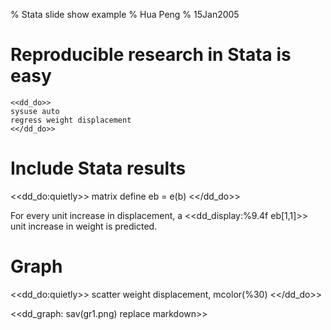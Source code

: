 % Stata slide show example
% Hua Peng
% 15Jan2005

# Reproducible research in Stata is easy

```
<<dd_do>>
sysuse auto
regress weight displacement
<</dd_do>>
```

# Include Stata results

<<dd_do:quietly>>
matrix define eb = e(b)
<</dd_do>>

For every unit increase in displacement, a <<dd_display:%9.4f eb[1,1]>> unit increase in weight is predicted.

# Graph

<<dd_do:quietly>>
scatter weight displacement, mcolor(%30)
<</dd_do>>

<<dd_graph: sav(gr1.png) replace markdown>>


